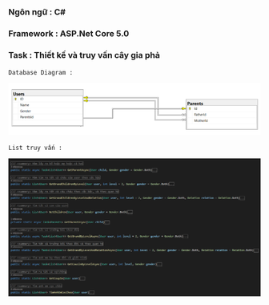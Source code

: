 ### Ngôn ngữ : C#
### Framework : ASP.Net Core 5.0

### Task : Thiết kế và truy vấn cây gia phả

    Database Diagram : 

<img src="img/DatabaseDiagram.png">

    List truy vấn :

<img src="img/ListQuery.png">